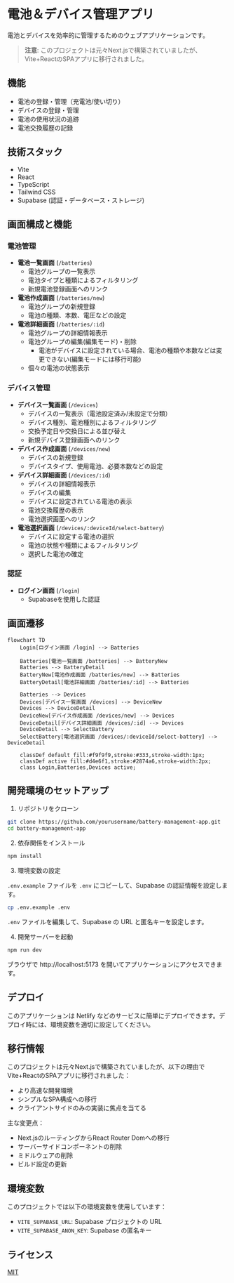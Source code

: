 # 電池＆デバイス管理アプリ

電池とデバイスを効率的に管理するためのウェブアプリケーションです。

> **注意**: このプロジェクトは元々Next.jsで構築されていましたが、Vite+ReactのSPAアプリに移行されました。

## 機能

- 電池の登録・管理（充電池/使い切り）
- デバイスの登録・管理
- 電池の使用状況の追跡
- 電池交換履歴の記録

## 技術スタック

- Vite
- React
- TypeScript
- Tailwind CSS
- Supabase (認証・データベース・ストレージ)

## 画面構成と機能

### 電池管理
- **電池一覧画面** (`/batteries`)
  - 電池グループの一覧表示
  - 電池タイプと種類によるフィルタリング
  - 新規電池登録画面へのリンク
- **電池作成画面** (`/batteries/new`)
  - 電池グループの新規登録
  - 電池の種類、本数、電圧などの設定
- **電池詳細画面** (`/batteries/:id`)
  - 電池グループの詳細情報表示
  - 電池グループの編集(編集モード)・削除
    - 電池がデバイスに設定されている場合、電池の種類や本数などは変更できない(編集モードには移行可能)
  - 個々の電池の状態表示

### デバイス管理
- **デバイス一覧画面** (`/devices`)
  - デバイスの一覧表示（電池設定済み/未設定で分類）
  - デバイス種別、電池種別によるフィルタリング
  - 交換予定日や交換日による並び替え
  - 新規デバイス登録画面へのリンク
- **デバイス作成画面** (`/devices/new`)
  - デバイスの新規登録
  - デバイスタイプ、使用電池、必要本数などの設定
- **デバイス詳細画面** (`/devices/:id`)
  - デバイスの詳細情報表示
  - デバイスの編集
  - デバイスに設定されている電池の表示
  - 電池交換履歴の表示
  - 電池選択画面へのリンク
- **電池選択画面** (`/devices/:deviceId/select-battery`)
  - デバイスに設定する電池の選択
  - 電池の状態や種類によるフィルタリング
  - 選択した電池の確定

### 認証
- **ログイン画面** (`/login`)
  - Supabaseを使用した認証

## 画面遷移

```mermaid
flowchart TD
    Login[ログイン画面 /login] --> Batteries
    
    Batteries[電池一覧画面 /batteries] --> BatteryNew
    Batteries --> BatteryDetail
    BatteryNew[電池作成画面 /batteries/new] --> Batteries
    BatteryDetail[電池詳細画面 /batteries/:id] --> Batteries
    
    Batteries --> Devices
    Devices[デバイス一覧画面 /devices] --> DeviceNew
    Devices --> DeviceDetail
    DeviceNew[デバイス作成画面 /devices/new] --> Devices
    DeviceDetail[デバイス詳細画面 /devices/:id] --> Devices
    DeviceDetail --> SelectBattery
    SelectBattery[電池選択画面 /devices/:deviceId/select-battery] --> DeviceDetail
    
    classDef default fill:#f9f9f9,stroke:#333,stroke-width:1px;
    classDef active fill:#d4e6f1,stroke:#2874a6,stroke-width:2px;
    class Login,Batteries,Devices active;
```

## 開発環境のセットアップ

1. リポジトリをクローン

```bash
git clone https://github.com/yourusername/battery-management-app.git
cd battery-management-app
```

2. 依存関係をインストール

```bash
npm install
```

3. 環境変数の設定

`.env.example` ファイルを `.env` にコピーして、Supabase の認証情報を設定します。

```bash
cp .env.example .env
```

`.env` ファイルを編集して、Supabase の URL と匿名キーを設定します。

4. 開発サーバーを起動

```bash
npm run dev
```

ブラウザで http://localhost:5173 を開いてアプリケーションにアクセスできます。

## デプロイ

このアプリケーションは Netlify などのサービスに簡単にデプロイできます。デプロイ時には、環境変数を適切に設定してください。

## 移行情報

このプロジェクトは元々Next.jsで構築されていましたが、以下の理由でVite+ReactのSPAアプリに移行されました：

- より高速な開発環境
- シンプルなSPA構成への移行
- クライアントサイドのみの実装に焦点を当てる

主な変更点：
- Next.jsのルーティングからReact Router Domへの移行
- サーバーサイドコンポーネントの削除
- ミドルウェアの削除
- ビルド設定の更新

## 環境変数

このプロジェクトでは以下の環境変数を使用しています：

- `VITE_SUPABASE_URL`: Supabase プロジェクトの URL
- `VITE_SUPABASE_ANON_KEY`: Supabase の匿名キー

## ライセンス

[MIT](LICENSE)
